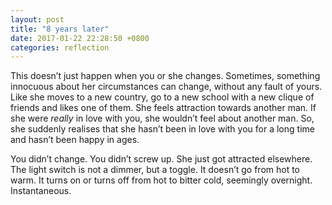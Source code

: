 ```yaml
---
layout: post
title: "8 years later"
date: 2017-01-22 22:28:50 +0800
categories: reflection
---
```


This doesn’t just happen when you or she changes. Sometimes, something innocuous about her circumstances can change, without any fault of yours. Like she moves to a new country, go to a new school with a new clique of friends and likes one of them. She feels attraction towards another man. If she were _really_ in love with you, she wouldn’t feel about another man. So, she suddenly realises that she hasn’t been in love with you for a long time and hasn’t been happy in ages.

You didn’t change. You didn’t screw up. She just got attracted elsewhere. The light switch is not a dimmer, but a toggle. It doesn’t go from hot to warm. It turns on or turns off from hot to bitter cold, seemingly overnight. Instantaneous.